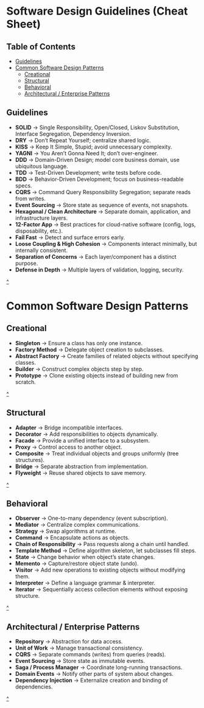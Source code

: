 # Software Design Guidelines (Cheat Sheet)

## Table of Contents
- [Guidelines](#guidelines)
- [Common Software Design Patterns](#common-software-design-patterns)
  - [Creational](#creational)
  - [Structural](#structural)
  - [Behavioral](#behavioral)
  - [Architectural / Enterprise Patterns](#architectural--enterprise-patterns)

## Guidelines
- **SOLID** → Single Responsibility, Open/Closed, Liskov Substitution, Interface Segregation, Dependency Inversion.  
- **DRY** → Don’t Repeat Yourself; centralize shared logic.  
- **KISS** → Keep It Simple, Stupid; avoid unnecessary complexity.  
- **YAGNI** → You Aren’t Gonna Need It; don’t over-engineer.  
- **DDD** → Domain-Driven Design; model core business domain, use ubiquitous language.  
- **TDD** → Test-Driven Development; write tests before code.  
- **BDD** → Behavior-Driven Development; focus on business-readable specs.  
- **CQRS** → Command Query Responsibility Segregation; separate reads from writes.  
- **Event Sourcing** → Store state as sequence of events, not snapshots.  
- **Hexagonal / Clean Architecture** → Separate domain, application, and infrastructure layers.  
- **12-Factor App** → Best practices for cloud-native software (config, logs, disposability, etc.).  
- **Fail Fast** → Detect and surface errors early.  
- **Loose Coupling & High Cohesion** → Components interact minimally, but internally consistent.  
- **Separation of Concerns** → Each layer/component has a distinct purpose.  
- **Defense in Depth** → Multiple layers of validation, logging, security.  

[^](#software-design-guidelines-cheat-sheet)

# Common Software Design Patterns

## Creational
- **Singleton** → Ensure a class has only one instance.  
- **Factory Method** → Delegate object creation to subclasses.  
- **Abstract Factory** → Create families of related objects without specifying classes.  
- **Builder** → Construct complex objects step by step.  
- **Prototype** → Clone existing objects instead of building new from scratch.  

[^](#software-design-guidelines-cheat-sheet)

## Structural
- **Adapter** → Bridge incompatible interfaces.  
- **Decorator** → Add responsibilities to objects dynamically.  
- **Facade** → Provide a unified interface to a subsystem.  
- **Proxy** → Control access to another object.  
- **Composite** → Treat individual objects and groups uniformly (tree structures).  
- **Bridge** → Separate abstraction from implementation.  
- **Flyweight** → Reuse shared objects to save memory.  

[^](#software-design-guidelines-cheat-sheet)

## Behavioral
- **Observer** → One-to-many dependency (event subscription).  
- **Mediator** → Centralize complex communications.  
- **Strategy** → Swap algorithms at runtime.  
- **Command** → Encapsulate actions as objects.  
- **Chain of Responsibility** → Pass requests along a chain until handled.  
- **Template Method** → Define algorithm skeleton, let subclasses fill steps.  
- **State** → Change behavior when object’s state changes.  
- **Memento** → Capture/restore object state (undo).  
- **Visitor** → Add new operations to existing objects without modifying them.  
- **Interpreter** → Define a language grammar & interpreter.  
- **Iterator** → Sequentially access collection elements without exposing structure.  

[^](#software-design-guidelines-cheat-sheet)

## Architectural / Enterprise Patterns
- **Repository** → Abstraction for data access.  
- **Unit of Work** → Manage transactional consistency.  
- **CQRS** → Separate commands (writes) from queries (reads).  
- **Event Sourcing** → Store state as immutable events.  
- **Saga / Process Manager** → Coordinate long-running transactions.  
- **Domain Events** → Notify other parts of system about changes.  
- **Dependency Injection** → Externalize creation and binding of dependencies.  

[^](#software-design-guidelines-cheat-sheet)
